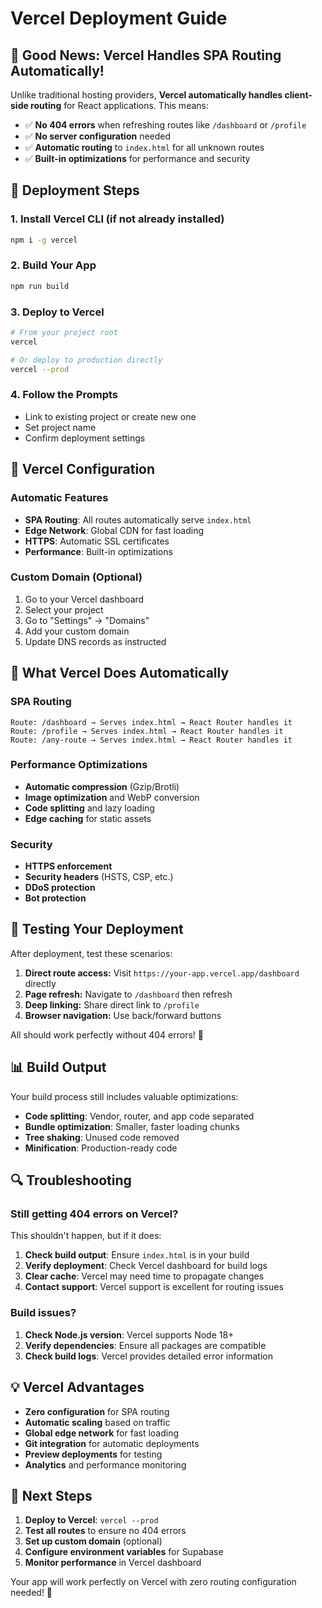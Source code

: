 # Vercel Deployment Guide

## 🎉 Good News: Vercel Handles SPA Routing Automatically!

Unlike traditional hosting providers, **Vercel automatically handles client-side routing** for React applications. This means:

- ✅ **No 404 errors** when refreshing routes like `/dashboard` or `/profile`
- ✅ **No server configuration** needed
- ✅ **Automatic routing** to `index.html` for all unknown routes
- ✅ **Built-in optimizations** for performance and security

## 🚀 Deployment Steps

### 1. **Install Vercel CLI** (if not already installed)
```bash
npm i -g vercel
```

### 2. **Build Your App**
```bash
npm run build
```

### 3. **Deploy to Vercel**
```bash
# From your project root
vercel

# Or deploy to production directly
vercel --prod
```

### 4. **Follow the Prompts**
- Link to existing project or create new one
- Set project name
- Confirm deployment settings

## 🔧 Vercel Configuration

### Automatic Features
- **SPA Routing**: All routes automatically serve `index.html`
- **Edge Network**: Global CDN for fast loading
- **HTTPS**: Automatic SSL certificates
- **Performance**: Built-in optimizations

### Custom Domain (Optional)
1. Go to your Vercel dashboard
2. Select your project
3. Go to "Settings" → "Domains"
4. Add your custom domain
5. Update DNS records as instructed

## 📁 What Vercel Does Automatically

### SPA Routing
```
Route: /dashboard → Serves index.html → React Router handles it
Route: /profile → Serves index.html → React Router handles it
Route: /any-route → Serves index.html → React Router handles it
```

### Performance Optimizations
- **Automatic compression** (Gzip/Brotli)
- **Image optimization** and WebP conversion
- **Code splitting** and lazy loading
- **Edge caching** for static assets

### Security
- **HTTPS enforcement**
- **Security headers** (HSTS, CSP, etc.)
- **DDoS protection**
- **Bot protection**

## 🧪 Testing Your Deployment

After deployment, test these scenarios:

1. **Direct route access:** Visit `https://your-app.vercel.app/dashboard` directly
2. **Page refresh:** Navigate to `/dashboard` then refresh
3. **Deep linking:** Share direct link to `/profile`
4. **Browser navigation:** Use back/forward buttons

All should work perfectly without 404 errors! 🎉

## 📊 Build Output

Your build process still includes valuable optimizations:

- **Code splitting**: Vendor, router, and app code separated
- **Bundle optimization**: Smaller, faster loading chunks
- **Tree shaking**: Unused code removed
- **Minification**: Production-ready code

## 🔍 Troubleshooting

### Still getting 404 errors on Vercel?
This shouldn't happen, but if it does:

1. **Check build output**: Ensure `index.html` is in your build
2. **Verify deployment**: Check Vercel dashboard for build logs
3. **Clear cache**: Vercel may need time to propagate changes
4. **Contact support**: Vercel support is excellent for routing issues

### Build issues?
1. **Check Node.js version**: Vercel supports Node 18+
2. **Verify dependencies**: Ensure all packages are compatible
3. **Check build logs**: Vercel provides detailed error information

## 💡 Vercel Advantages

- **Zero configuration** for SPA routing
- **Automatic scaling** based on traffic
- **Global edge network** for fast loading
- **Git integration** for automatic deployments
- **Preview deployments** for testing
- **Analytics** and performance monitoring

## 🚀 Next Steps

1. **Deploy to Vercel**: `vercel --prod`
2. **Test all routes** to ensure no 404 errors
3. **Set up custom domain** (optional)
4. **Configure environment variables** for Supabase
5. **Monitor performance** in Vercel dashboard

Your app will work perfectly on Vercel with zero routing configuration needed! 🎉
